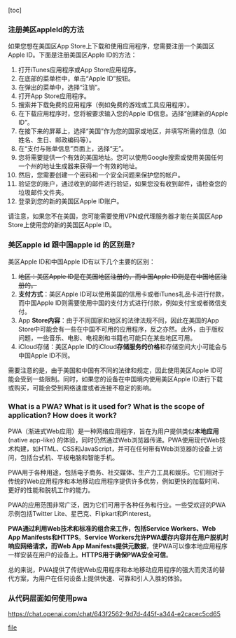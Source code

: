 
[toc]

### 注册美区appleId的方法

如果您想在美国区App Store上下载和使用应用程序，您需要注册一个美国区Apple ID。下面是注册美国区Apple ID的方法：

1. 打开iTunes应用程序或App Store应用程序。
2. 在底部的菜单栏中，单击“Apple ID”按钮。
3. 在弹出的菜单中，选择“注销”。
4. 打开App Store应用程序。
5. 搜索并下载免费的应用程序（例如免费的游戏或工具应用程序）。
6. 在下载应用程序时，您将被要求输入您的Apple ID信息。选择“创建新的Apple ID”。
7. 在接下来的屏幕上，选择“美国”作为您的国家或地区，并填写所需的信息（如姓名、生日、邮政编码等）。
8. 在“支付与账单信息”页面上，选择“无”。
9. 您将需要提供一个有效的美国地址。您可以使用Google搜索或使用美国任何一个州的地址生成器来获得一个有效的地址。
10. 然后，您需要创建一个密码和一个安全问题来保护您的帐户。
11. 验证您的账户，通过收到的邮件进行验证，如果您没有收到邮件，请检查您的垃圾邮件文件夹。
12. 登录到您的新的美国区Apple ID账户。

请注意，如果您不在美国，您可能需要使用VPN或代理服务器才能在美国区App Store上使用您的新的美国区Apple ID。



### 美区apple id 跟中国apple id 的区别是?

美区Apple ID和中国Apple ID有以下几个主要的区别：

1. ~~地区：美区Apple ID是在美国地区注册的，而中国Apple ID则是在中国地区注册的。~~
2. **支付方式**：美区Apple ID可以使用美国的信用卡或者iTunes礼品卡进行付款，而中国Apple ID则需要使用中国的支付方式进行付款，例如支付宝或者微信支付。
3. App **Store内容**：由于不同国家和地区的法律法规不同，因此在美国的App Store中可能会有一些在中国不可用的应用程序，反之亦然。此外，由于版权问题，一些音乐、电影、电视剧和书籍也可能只在某些地区可用。
4. iCloud存储：美区Apple ID的iCloud**存储服务的价格**和存储空间大小可能会与中国Apple ID不同。

需要注意的是，由于美国和中国有不同的法律和规定，因此使用美区Apple ID可能会受到一些限制。同时，如果您的设备在中国境内使用美区Apple ID进行下载或购买，可能会受到网络速度或者连接不稳定的影响。



### What is a PWA? What is it used for? What is the scope of application? How does it work? 

PWA（渐进式Web应用）是一种网络应用程序，旨在为用户提供类似**本地应用** (native app-like) 的体验，同时仍然通过Web浏览器传递。PWA使用现代Web技术构建，如HTML、CSS和JavaScript，并可在任何带有Web浏览器的设备上访问，包括台式机、平板电脑和智能手机。

PWA用于各种用途，包括电子商务、社交媒体、生产力工具和娱乐。它们相对于传统的Web应用程序和本地移动应用程序提供许多优势，例如更快的加载时间、更好的性能和脱机工作的能力。

PWA的应用范围非常广泛，因为它们可用于各种任务和行业。一些受欢迎的PWA示例包括Twitter Lite、星巴克、Flipkart和Pinterest。

**PWA通过利用Web技术和标准的组合来工作，包括Service Workers、Web App Manifests和HTTPS**。**Service Workers允许PWA缓存内容并在用户脱机时响应网络请求，而Web App Manifests提供元数据**，使PWA可以像本地应用程序一样安装在用户的设备上。**HTTPS用于确保PWA安全可信**。

总的来说，PWA提供了传统Web应用程序和本地移动应用程序的强大而灵活的替代方案，为用户在任何设备上提供快速、可靠和引人入胜的体验。



### 从代码层面如何使用pwa

https://chat.openai.com/chat/643f2562-9d7d-445f-a344-e2cacec5cd65

<a href='./files/pwa.html'>file</a>

